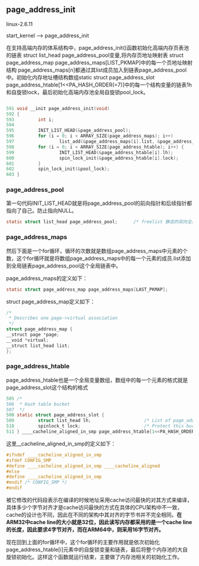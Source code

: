 

## page_address_init

linux-2.6.11

start_kernel --> page_address_init

在支持高端内存的体系结构中，page_address_init()函数初始化高端内存页表池的链表 struct list_head page_address_pool变量,将内存页地址映射表 struct page_address_map page_address_maps[LIST_PKMAP]中的每一个页地址映射结构 page_address_maps[n]都通过其list成员加入到链表page_address_pool中。初始化内存地址槽结构数组static struct page_address_slot page_address_htable[1<<PA_HASH_ORDER(=7)]中的每一个结构变量的链表1h和自旋锁lock，最后初始化高端内存池全局自旋锁pool_lock。

```c

591 void __init page_address_init(void)
592 {
593         int i;
594
595         INIT_LIST_HEAD(&page_address_pool);
596         for (i = 0; i < ARRAY_SIZE(page_address_maps); i++)
597                 list_add(&page_address_maps[i].list, &page_address_pool);
598         for (i = 0; i < ARRAY_SIZE(page_address_htable); i++) {
599                 INIT_LIST_HEAD(&page_address_htable[i].lh);
600                 spin_lock_init(&page_address_htable[i].lock);
601         }
602         spin_lock_init(&pool_lock);
603 }
```

### page_address_pool

第一句代码INIT_LIST_HEAD就是将page_address_pool的前向指针和后续指针都指向了自己。防止指向NULL。

```c
static struct list_head page_address_pool;      /* freelist 静态的双向全局链表，相当于一个全局变量 */
```

### page_address_maps

然后下面是一个for循环，循环的次数就是数组page_address_maps中元素的个数，这个for循环就是将数组page_address_maps中的每一个元素的成员.list添加到全局链表page_address_pool这个全局链表中。

page_address_maps的定义如下：

```c
static struct page_address_map page_address_maps[LAST_PKMAP];
```

struct page_address_map定义如下：

```c
/*
 * Describes one page->virtual association
 */
struct page_address_map {
__struct page *page;
__void *virtual;
__struct list_head list;
};
```

### page_address_htable

page_address_htable也是一个全局变量数组，数组中的每一个元素的格式就是page_address_slot这个结构的格式

```c
505 /*
506  * Hash table bucket
507  */
508 static struct page_address_slot { 
509         struct list_head lh;                    /* List of page_address_maps */
510         spinlock_t lock;                        /* Protect this bucket's list */
511 } ____cacheline_aligned_in_smp page_address_htable[1<<PA_HASH_ORDER];
```

这里__cacheline_aligned_in_smp的定义如下：

```c
#ifndef ____cacheline_aligned_in_smp
#ifdef CONFIG_SMP
#define ____cacheline_aligned_in_smp ____cacheline_aligned
#else
#define ____cacheline_aligned_in_smp
#endif /* CONFIG_SMP */
#endif
```

被它修改的代码段表示在编译的时候地址采用cache访问最快的对其方式来编译，具体多少个字节对齐才是cache访问最快的方式在具体的CPU架构中不一致，cache的设计也不同，因此在不同的架构中其对齐的字节书并不完全相同。**在ARM32中cache line的大小就是32位，因此读写内存都采用的是一个cache line的长度，因此要求4字节对齐，而在ARM64中，则采用16字节对齐。**

现在回到上面的for循环中，这个for循环的主要作用就是依次初始化page_address_htable[i]元素中的自旋锁变量和链表，最后将整个内存池的大自旋锁初始化。这样这个函数就运行结束，主要做了内存池相关的初始化工作。

